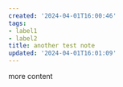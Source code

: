 ```yaml
---
created: '2024-04-01T16:00:46'
tags:
- label1
- label2
title: another test note
updated: '2024-04-01T16:01:09'
---
```


more content